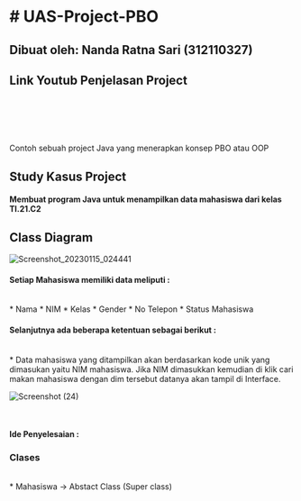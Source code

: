 # # UAS-Project-PBO
## Dibuat oleh: Nanda Ratna Sari (312110327)

## Link Youtub Penjelasan Project



<br>
<br>
<br>
<br>

Contoh sebuah project Java yang menerapkan konsep PBO atau OOP 

## Study Kasus Project

#### Membuat program Java untuk menampilkan data mahasiswa dari kelas TI.21.C2


## Class Diagram

![Screenshot_20230115_024441](https://user-images.githubusercontent.com/115931288/212538749-e1429f82-c5c9-4b0f-839e-7eee91f18a70.png)

#### Setiap Mahasiswa memiliki data meliputi :
<br>
* Nama
* NIM
* Kelas
* Gender
* No Telepon
* Status Mahasiswa

#### Selanjutnya ada beberapa ketentuan sebagai berikut :
<br>
*  Data mahasiswa yang ditampilkan akan berdasarkan kode unik yang dimasukan yaitu NIM mahasiswa. Jika NIM dimasukkan kemudian di klik cari makan mahasiswa dengan dim tersebut datanya akan tampil di Interface.

![Screenshot (24)](https://user-images.githubusercontent.com/115931288/212538411-b29c8911-16e1-4c18-8685-0f258341af65.png)


<br>

#### Ide Penyelesaian :

### Clases
<br>
* Mahasiswa -> Abstact Class (Super class)
<br>

